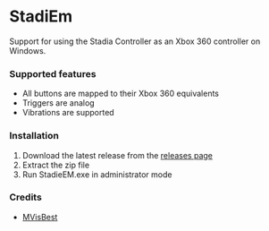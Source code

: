 # StadiEm

Support for using the Stadia Controller as an Xbox 360 controller
on Windows.

### Supported features
- All buttons are mapped to their Xbox 360 equivalents
- Triggers are analog
- Vibrations are supported

### Installation
1. Download the latest release from the [releases page](https://github.com/RexSonic/StadiEm/releases)
2. Extract the zip file
3. Run StadieEM.exe in administrator mode

### Credits
- [MVisBest](https://github.com/MWisBest)
